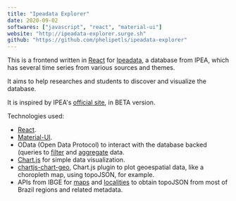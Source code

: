 ```yaml
---
title: "Ipeadata Explorer"
date: 2020-09-02
softwares: ["javascript", "react", "material-ui"]
website: "http://ipeadata-explorer.surge.sh"
github: "https://github.com/phelipetls/ipeadata-explorer"
---
```


This is a frontend written in
[React](https://reactjs.org/docs/getting-started.html) for
[Ipeadata](http://ipeadata.gov.br/api/), a database from IPEA, which has several
time series from various sources and themes.

<!--more-->

It aims to help researches and students to discover and visualize the database.

It is inspired by IPEA's [official site](http://ipeadata.gov.br/beta3/), in
BETA version.

Technologies used:

- [React](https://reactjs.org/).
- [Material-UI](https://material-ui.com/).
- OData (Open Data Protocol) to interact with the database backed (queries to
  [filter](odata-url-conventions) and [aggregate](odata-aggregation) data.
- [Chart.js](https://chartjs.org/) for simple data visualization.
- [chartjs-chart-geo](https://github.com/sgratzl/chartjs-chart-geo), Chart.js
  plugin to plot geoespatial data, like a choropleth map, using topoJSON, for
  example.
- APIs from IBGE for
  [maps](https://servicodados.ibge.gov.br/api/docs/malhas?versao=2) and
  [localities](https://servicodados.ibge.gov.br/api/docs/localidades?versao=1)
  to obtain topoJSON from most of Brazil regions and related metadata.
